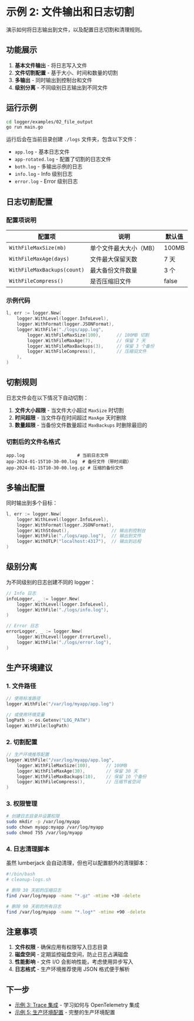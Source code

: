 # 示例 2: 文件输出和日志切割

演示如何将日志输出到文件，以及配置日志切割和清理规则。

## 功能展示

1. **基本文件输出** - 将日志写入文件
2. **文件切割配置** - 基于大小、时间和数量的切割
3. **多输出** - 同时输出到控制台和文件
4. **级别分离** - 不同级别日志输出到不同文件

## 运行示例

```bash
cd logger/examples/02_file_output
go run main.go
```

运行后会在当前目录创建 `./logs` 文件夹，包含以下文件：
- `app.log` - 基本日志文件
- `app-rotated.log` - 配置了切割的日志文件
- `both.log` - 多输出示例的日志
- `info.log` - Info 级别日志
- `error.log` - Error 级别日志

## 日志切割配置

### 配置项说明

| 配置项 | 说明 | 默认值 |
|-------|------|-------|
| `WithFileMaxSize(mb)` | 单个文件最大大小（MB） | 100MB |
| `WithFileMaxAge(days)` | 文件最大保留天数 | 7 天 |
| `WithFileMaxBackups(count)` | 最大备份文件数量 | 3 个 |
| `WithFileCompress()` | 是否压缩旧文件 | false |

### 示例代码

```go
l, err := logger.New(
    logger.WithLevel(logger.InfoLevel),
    logger.WithFormat(logger.JSONFormat),
    logger.WithFile("./logs/app.log",
        logger.WithFileMaxSize(100),      // 100MB 切割
        logger.WithFileMaxAge(7),         // 保留 7 天
        logger.WithFileMaxBackups(3),     // 保留 3 个备份
        logger.WithFileCompress(),        // 压缩旧文件
    ),
)
```

## 切割规则

日志文件会在以下情况下自动切割：

1. **文件大小超限** - 当文件大小超过 `MaxSize` 时切割
2. **时间超限** - 当文件存在时间超过 `MaxAge` 天时删除
3. **数量超限** - 当备份文件数量超过 `MaxBackups` 时删除最旧的

### 切割后的文件名格式

```
app.log                    # 当前日志文件
app-2024-01-15T10-30-00.log  # 备份文件（带时间戳）
app-2024-01-15T10-30-00.log.gz # 压缩的备份文件
```

## 多输出配置

同时输出到多个目标：

```go
l, err := logger.New(
    logger.WithLevel(logger.InfoLevel),
    logger.WithFormat(logger.JSONFormat),
    logger.WithStdout(),                // 输出到控制台
    logger.WithFile("./logs/app.log"),  // 输出到文件
    logger.WithOTLP("localhost:4317"),  // 输出到远程
)
```

## 级别分离

为不同级别的日志创建不同的 logger：

```go
// Info 日志
infoLogger, _ := logger.New(
    logger.WithLevel(logger.InfoLevel),
    logger.WithFile("./logs/info.log"),
)

// Error 日志
errorLogger, _ := logger.New(
    logger.WithLevel(logger.ErrorLevel),
    logger.WithFile("./logs/error.log"),
)
```

## 生产环境建议

### 1. 文件路径

```go
// 使用标准路径
logger.WithFile("/var/log/myapp/app.log")

// 或使用环境变量
logPath := os.Getenv("LOG_PATH")
logger.WithFile(logPath)
```

### 2. 切割配置

```go
// 生产环境推荐配置
logger.WithFile("/var/log/myapp/app.log",
    logger.WithFileMaxSize(100),      // 100MB
    logger.WithFileMaxAge(30),        // 保留 30 天
    logger.WithFileMaxBackups(10),    // 保留 10 个备份
    logger.WithFileCompress(),        // 压缩节省空间
)
```

### 3. 权限管理

```bash
# 创建日志目录并设置权限
sudo mkdir -p /var/log/myapp
sudo chown myapp:myapp /var/log/myapp
sudo chmod 755 /var/log/myapp
```

### 4. 日志清理脚本

虽然 lumberjack 会自动清理，但也可以配置额外的清理脚本：

```bash
#!/bin/bash
# cleanup-logs.sh

# 删除 30 天前的压缩日志
find /var/log/myapp -name "*.gz" -mtime +30 -delete

# 删除 90 天前的所有日志
find /var/log/myapp -name "*.log*" -mtime +90 -delete
```

## 注意事项

1. **文件权限** - 确保应用有权限写入日志目录
2. **磁盘空间** - 定期监控磁盘空间，防止日志占满磁盘
3. **性能影响** - 文件 I/O 会影响性能，考虑使用异步写入
4. **日志格式** - 生产环境推荐使用 JSON 格式便于解析

## 下一步

- [示例 3: Trace 集成](../03_with_trace/) - 学习如何与 OpenTelemetry 集成
- [示例 5: 生产环境配置](../05_production/) - 完整的生产环境配置

